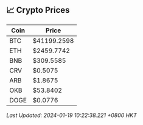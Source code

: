 ## 📈 Crypto Prices

| Coin | Price |
| ---- | ----- |
| BTC | $41199.2598 |
| ETH | $2459.7742 |
| BNB | $309.5585 |
| CRV | $0.5075 |
| ARB | $1.8675 |
| OKB | $53.8402 |
| DOGE | $0.0776 |

_Last Updated: 2024-01-19 10:22:38.221 +0800 HKT_